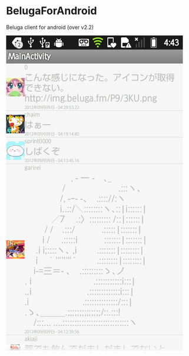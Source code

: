 BelugaForAndroid
================

Beluga client for android (over v2.2)


![Alt text](ss.png "Screen Capture")
